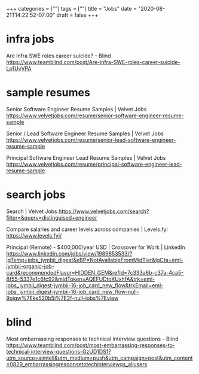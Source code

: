 +++
categories = [""]
tags = [""]
title = "Jobs"
date = "2020-08-21T14:22:52-07:00"
draft = false
+++

# infra jobs
Are infra SWE roles career suicide? - Blind
https://www.teamblind.com/post/Are-infra-SWE-roles-career-suicide-Lp1UvVPA

# sample resumes

Senior Software Engineer Resume Samples | Velvet Jobs
https://www.velvetjobs.com/resume/senior-software-engineer-resume-sample

Senior / Lead Software Engineer Resume Samples | Velvet Jobs
https://www.velvetjobs.com/resume/senior-lead-software-engineer-resume-sample

Principal Software Engineer Lead Resume Samples | Velvet Jobs
https://www.velvetjobs.com/resume/principal-software-engineer-lead-resume-sample

# search jobs

Search | Velvet Jobs
https://www.velvetjobs.com/search?filter=&query=distinguised+engineer

Compare salaries and career levels across companies | Levels.fyi
https://www.levels.fyi/

Principal (Remote) - $400,000/year USD | Crossover for Work | LinkedIn
https://www.linkedin.com/jobs/view/1989853533/?lgTemp=jobs_jymbii_digest&eBP=NotAvailableFromMidTier&lgCta=eml-jymbii-organic-job-card&recommendedFlavor=HIDDEN_GEM&refId=7c333a6b-c37a-4ca5-8f55-5337e1c6fc92&midToken=AQEFUDtoXUxhfA&trk=eml-jobs_jymbii_digest-jymbii-16-job_card_new_flow&trkEmail=eml-jobs_jymbii_digest-jymbii-16-job_card_new_flow-null-9ojgw%7Eke520b5i%7E2f-null-jobs%7Eview

# blind

Most embarrassing responses to technical interview questions - Blind
https://www.teamblind.com/post/most-embarrassing-responses-to-technical-interview-questions-GzUD1DS1?utm_source=aimtell&utm_medium=push&utm_campaign=post&utm_content=0829_embarrassingresponsetotechinterviewqs_allusers

